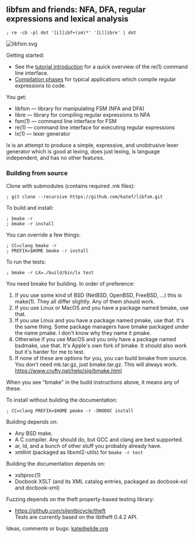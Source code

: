 
## libfsm and friends: NFA, DFA, regular expressions and lexical analysis

    ; re -cb -pl dot '[Ll]ibf+(sm)*' '[Ll]ibre' | dot
![libfsm.svg](doc/tutorial/libfsm.svg)

Getting started:

 * See the [tutorial introduction](doc/tutorial/re.md) for a quick overview
   of the re(1) command line interface.
 * [Compilation phases](doc/tutorial/phases.md) for typical applications
   which compile regular expressions to code.

You get:

 * libfsm — library for manipulating FSM (NFA and DFA)
 * libre  — library for compiling regular expressions to NFA
 * fsm(1) — command line interface for FSM
 * re(1)  — command line interface for executing regular expressions
 * lx(1)  — lexer generator

lx is an attempt to produce a simple, expressive, and unobtrusive
lexer generator which is good at lexing, does just lexing,
is language independent, and has no other features.

### Building from source

Clone with submodules (contains required .mk files):

    ; git clone --recursive https://github.com/katef/libfsm.git

To build and install:

    ; bmake -r
    ; bmake -r install

You can override a few things:

    ; CC=clang bmake -r
    ; PREFIX=$HOME bmake -r install

To run the tests:

    ; bmake -r LX=./build/bin/lx test

You need bmake for building. In order of preference:

 1. If you use some kind of BSD (NetBSD, OpenBSD, FreeBSD, ...) this is make(1).
    They all differ slightly. Any of them should work.
 2. If you use Linux or MacOS and you have a package named bmake, use that.
 3. If you use Linux and you have a package named pmake, use that.
    It's the same thing.
    Some package managers have bmake packaged under the name pmake.
    I don't know why they name it pmake.
 4. Otherwise if you use MacOS and you only have a package named bsdmake, use that.
    It's Apple's own fork of bmake.
    It should also work but it's harder for me to test.
 5. If none of these are options for you, you can build bmake from source.
    You don't need mk.tar.gz, just bmake.tar.gz. This will always work.
    https://www.crufty.net/help/sjg/bmake.html

When you see "bmake" in the build instructions above, it means any of these.

To install without building the documentation:

    ; CC=clang PREFIX=$HOME pmake -r -DNODOC install

Building depends on:

 * Any BSD make.
 * A C compiler. Any should do, but GCC and clang are best supported.
 * ar, ld, and a bunch of other stuff you probably already have.
 * xmllint (packaged as libxml2-utils) for `bmake -r test`

Building the documentation depends on:

 * xsltproc(1)
 * Docbook XSLT (and its XML catalog entries, packaged as docbook-xsl and docbook-xml)

Fuzzing depends on the theft property-based testing library:

 * https://github.com/silentbicycle/theft  
   Tests are currently based on the libtheft 0.4.2 API.

Ideas, comments or bugs: kate@elide.org
